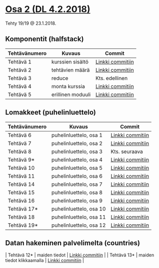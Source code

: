 # [Osa 2 (DL 4.2.2018)](https://fullstack-hy.github.io/teht%C3%A4v%C3%A4t/#osa-2)

Tehty 19/19 @ 23.1.2018.

## Komponentit (halfstack)

| Tehtävänumero | Kuvaus | Commit |
|--------------- |--------|--------|
| Tehtävä 1 | kurssien sisältö | [Linkki commitiin](https://github.com/lopossumi/fullstack-websoke/commit/5632ffa05b447ae379d970be34d337822f59d2b7) |
| Tehtävä 2 | tehtävien määrä | [Linkki commitiin](https://github.com/lopossumi/fullstack-websoke/commit/965cfd49eab3b5893897e547cd5a781b1b38eb1e) |
| Tehtävä 3 | reduce | Kts. edellinen |
| Tehtävä 4 | monta kurssia | [Linkki commitiin](https://github.com/lopossumi/fullstack-websoke/commit/2041e6d0c5199c4f0f42d48bb4f6a2ecfe22857b) |
| Tehtävä 5 | erillinen moduuli | [Linkki commitiin](https://github.com/lopossumi/fullstack-websoke/commit/f80ab66b035fb130114ac42b34d4b6f6064e341f) |

## Lomakkeet (puhelinluettelo)

| Tehtävänumero | Kuvaus | Commit |
|-------- |--------|--------|
| Tehtävä 6 | puhelinluettelo, osa 1 | [Linkki commitiin](https://github.com/lopossumi/fullstack-websoke/commit/5f6baffbd2f525ac6af682eef3d414512424616c) |
| Tehtävä 7 | puhelinluettelo, osa 2 | [Linkki commitiin](https://github.com/lopossumi/fullstack-websoke/commit/7789c03cd9ec1992cb2d8a75c11b25816d9377ff) |
| Tehtävä 8 | puhelinluettelo, osa 3 | Kts. seuraava |
| Tehtävä 9* | puhelinluettelo, osa 4 | [Linkki commitiin](https://github.com/lopossumi/fullstack-websoke/commit/a80dd78ea30ecda1129e75f12b0c994024378eab)|
| Tehtävä 10 | puhelinluettelo, osa 5 | [Linkki commitiin](https://github.com/lopossumi/fullstack-websoke/commit/bc0fb445143b052707c9b3d625ccf548344e79fa) |
| Tehtävä 11 | puhelinluettelo, osa 6 | [Linkki commitiin](https://github.com/lopossumi/fullstack-websoke/commit/f1d27ee561e0a2cffc9d7b01ec09d4118cf13ffa) |
| Tehtävä 14 | puhelinluettelo, osa 7 | [Linkki commitiin](https://github.com/lopossumi/fullstack-websoke/commit/7c01a63313d87875bfd4a5c83ba34e35dc682d93) |
| Tehtävä 15 | puhelinluettelo, osa 8 | [Linkki commitiin](https://github.com/lopossumi/fullstack-websoke/commit/7dea2e31e0e8097beba8e0dc6a6f0c186095b99f) |
| Tehtävä 16 | puhelinluettelo, osa 9 | [Linkki commitiin](https://github.com/lopossumi/fullstack-websoke/commit/96e7ee1f1a0062e3bad6a8767c01b6edf0951dd4) |
| Tehtävä 17* | puhelinluettelo, osa 10 | [Linkki commitiin](https://github.com/lopossumi/fullstack-websoke/commit/0ad534d7928977d591ac6c36e8e13b00bd86cd93) |
| Tehtävä 18 | puhelinluettelo, osa 11 | [Linkki commitiin](https://github.com/lopossumi/fullstack-websoke/commit/794bd8f89134c362f86fbf94353b8ee3e1cf6482) |
| Tehtävä 19* | puhelinluettelo, osa 12 | [Linkki commitiin](https://github.com/lopossumi/fullstack-websoke/commit/cfd8bb748567c2ab80834646e493b654ad5a0d9c) |

## Datan hakeminen palvelimelta (countries)

| Tehtävä 12* | maiden tiedot | [Linkki commitiin](https://github.com/lopossumi/fullstack-websoke/commit/1ce6541edcaeacb18bdebdfda5d8719f2574835a) |
| Tehtävä 13* | maiden tiedot klikkaamalla | [Linkki commitiin](https://github.com/lopossumi/fullstack-websoke/commit/460738464478006ef8db68c0540c524f42e799fd) |